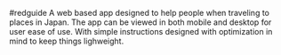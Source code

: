 #redguide
A web based app designed to help people when traveling to places in Japan. The app can be viewed in both mobile and desktop for user ease of use. With simple instructions designed with optimization in mind to keep things lighweight.
